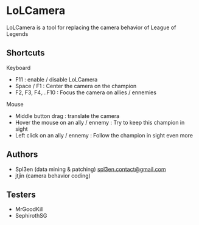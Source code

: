 LoLCamera
=========

LoLCamera is a tool for replacing the camera behavior of League of Legends

Shortcuts
---------

Keyboard

- F11 : enable / disable LoLCamera
- Space / F1 : Center the camera on the champion
- F2, F3, F4,...F10 : Focus the camera on allies / ennemies

Mouse

- Middle button drag : translate the camera
- Hover the mouse on an ally / ennemy : Try to keep this champion in sight
- Left click on an ally / ennemy : Follow the champion in sight even more



Authors
-------
- Spl3en (data mining & patching) <spl3en.contact@gmail.com>
- jtjin (camera behavior coding)

Testers
-------
- MrGoodKill
- SephirothSG
